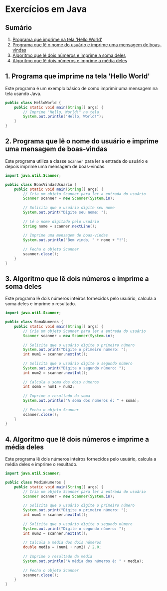 # Exercícios em Java

## Sumário
1. [Programa que imprime na tela 'Hello World'](#1-programa-que-imprime-na-tela-hello-world)
2. [Programa que lê o nome do usuário e imprime uma mensagem de boas-vindas](#2-programa-que-lê-o-nome-do-usuário-e-imprime-uma-mensagem-de-boas-vindas)
3. [Algoritmo que lê dois números e imprime a soma deles](#3-algoritmo-que-lê-dois-números-e-imprime-a-soma-deles)
4. [Algoritmo que lê dois números e imprime a média deles](#4-algoritmo-que-lê-dois-números-e-imprime-a-média-deles)

## 1. Programa que imprime na tela 'Hello World'
Este programa é um exemplo básico de como imprimir uma mensagem na tela usando Java.
```java
public class HelloWorld {
    public static void main(String[] args) {
        // Imprime "Hello, World!" na tela
        System.out.println("Hello, World!");
    }
}
```

## 2. Programa que lê o nome do usuário e imprime uma mensagem de boas-vindas
Este programa utiliza a classe `Scanner` para ler a entrada do usuário e depois imprime uma mensagem de boas-vindas.
```java
import java.util.Scanner;

public class BoasVindasUsuario {
    public static void main(String[] args) {
        // Cria um objeto Scanner para ler a entrada do usuário
        Scanner scanner = new Scanner(System.in);
        
        // Solicita que o usuário digite seu nome
        System.out.print("Digite seu nome: ");
        
        // Lê o nome digitado pelo usuário
        String nome = scanner.nextLine();
        
        // Imprime uma mensagem de boas-vindas
        System.out.println("Bem vindo, " + nome + "!");
        
        // Fecha o objeto Scanner
        scanner.close();
    }
}
```

## 3. Algoritmo que lê dois números e imprime a soma deles
Este programa lê dois números inteiros fornecidos pelo usuário, calcula a soma deles e imprime o resultado.
```java
import java.util.Scanner;

public class SomaNumeros {
    public static void main(String[] args) {
        // Cria um objeto Scanner para ler a entrada do usuário
        Scanner scanner = new Scanner(System.in);
        
        // Solicita que o usuário digite o primeiro número
        System.out.print("Digite o primeiro número: ");
        int num1 = scanner.nextInt();
        
        // Solicita que o usuário digite o segundo número
        System.out.print("Digite o segundo número: ");
        int num2 = scanner.nextInt();
        
        // Calcula a soma dos dois números
        int soma = num1 + num2;
        
        // Imprime o resultado da soma
        System.out.println("A soma dos números é: " + soma);
        
        // Fecha o objeto Scanner
        scanner.close();
    }
}
```

## 4. Algoritmo que lê dois números e imprime a média deles
Este programa lê dois números inteiros fornecidos pelo usuário, calcula a média deles e imprime o resultado.
```java
import java.util.Scanner;

public class MediaNumeros {
    public static void main(String[] args) {
        // Cria um objeto Scanner para ler a entrada do usuário
        Scanner scanner = new Scanner(System.in);
        
        // Solicita que o usuário digite o primeiro número
        System.out.print("Digite o primeiro número: ");
        int num1 = scanner.nextInt();
        
        // Solicita que o usuário digite o segundo número
        System.out.print("Digite o segundo número: ");
        int num2 = scanner.nextInt();
        
        // Calcula a média dos dois números
        double media = (num1 + num2) / 2.0;
        
        // Imprime o resultado da média
        System.out.println("A média dos números é: " + media);
        
        // Fecha o objeto Scanner
        scanner.close();
    }
}